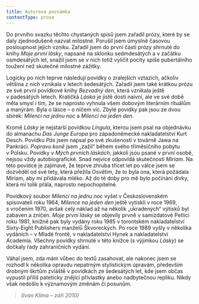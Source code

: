 ```yaml
---
title: Autorova poznámka
contentType: prose
---
```


Do prvního svazku těchto chystaných spisů jsem zařadil prózy, které by se daly zjednodušeně nazvat milostné. Porušil jsem úmyslně časovou posloupnost jejich vzniku. Zařadil jsem do první části prózy shrnuté do knihy _Moje první lásky_, napsané na sklonku sedmdesátých a v začátku osmdesátých let, snažil jsem se v nich totiž vylíčit pocity spíše pubertálního toužení než skutečné milostné zážitky.

Logicky po nich teprve následují povídky o zralejších vztazích, ačkoliv většina z nich vznikala v letech šedesátých. Zařadil jsem také krátkou prózu ze své první povídkové knihy _Bezvadný den_, která vznikala ještě v padesátých letech. Kratičká _Láska_ je jistě dosti naivní, ale ve své době měla smysl i tím, že se naprosto vyhnula všem dobovým literárním rituálům a manýrám. Byla o lásce – o ničem víc. Zbylé povídky pak jsou ze dvou sbírek: _Milenci na jednu noc_ a _Milenci na jeden den_.

Kromě _Lásky_ je nejstarší povídkou _Lingula_, kterou jsem psal na objednávku do almanachu _Das Junge Europa_ pro západoněmecké nakladatelství Kurt Desch. Povídku _Pás_ jsem napsal po své zkušenosti v továrně Jawa na Pankráci. _Popravu koně_ jsem „zažil“ během svého tříměsíčního pobytu v Polsku. Povídky v _Mých prvních láskách_, jakkoli jsou psané v první osobě, nejsou vždy autobiografické. Snad nejvíce odpovídá skutečnosti _Miriam_. Na této povídce je zajímavé, že teprve zhruba třicet let po válce jsem se dozvěděl od své tety, která přežila Osvětim, že to byla ona, která požádala Miriam, aby mi přidávala mléko. Až do té doby pro mě bylo počínání dívky, která mi tolik přála, naprosto nepochopitelné.

Povídkový soubor _Milenci na jednu_ _noc_ vyšel v Československém spisovateli roku 1964, _Milence na jeden den_ ještě vytiskli v roce 1969, s vročením 1970, avšak celý náklad až na několik „ukradených“ výtisků byl zabaven a zničen. _Moje první lásky_ se objevily prvně v samizdatové Petlici roku 1981, knižně pak byly vydány roku 1985 v torontském nakladatelství Sixty-Eight Publishers manželů Škvoreckých. Po roce 1989 vyšly v několika vydáních – v Mladé frontě, v nakladatelství Hynek a nakladatelství Academia. Všechny povídky shrnuté v této knížce (s výjimkou _Lásky_) se dočkaly řady zahraničních vydání.

Váhal jsem, zda mám vůbec do textů zasahovat, ale nakonec jsem se rozhodl k několika opravdu nepatrným stylistickým úpravám, především drobným škrtům zvláště v povídkách ze šedesátých let, kde jsem občas vypustil příliš pateticky znějící přívlastky anebo nadbytečnou repliku. Nikdy však nedošlo k významovým změnám či posunům.

> _(Ivan Klíma – září 2010)_
